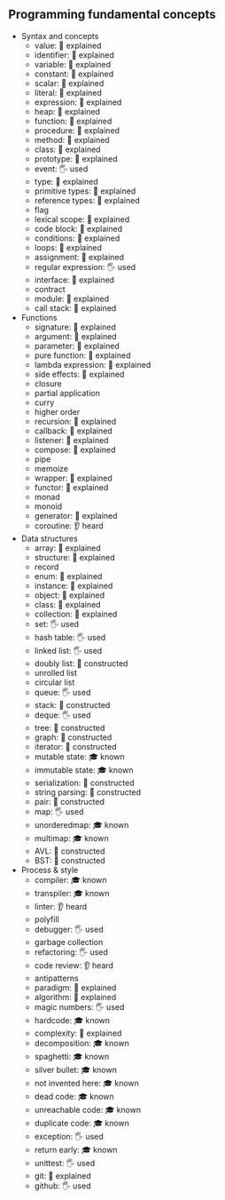 ﻿## Programming fundamental concepts

- Syntax and concepts
  - value: 🙋 explained
  - identifier: 🙋 explained
  - variable: 🙋 explained
  - constant: 🙋 explained
  - scalar: 🙋 explained
  - literal: 🙋 explained
  - expression: 🙋 explained
  - heap: 🙋 explained
  - function: 🙋 explained
  - procedure: 🙋 explained
  - method: 🙋 explained
  - class: 🙋 explained
  - prototype: 🙋 explained
  - event: 🖐️ used
  - type: 🙋 explained
  - primitive types: 🙋 explained
  - reference types: 🙋 explained
  - flag
  - lexical scope: 🙋 explained
  - code block: 🙋 explained
  - conditions: 🙋 explained
  - loops: 🙋 explained
  - assignment: 🙋 explained
  - regular expression: 🖐️ used
  - interface: 🙋 explained
  - contract
  - module: 🙋 explained
  - call stack: 🙋 explained
- Functions
  - signature: 🙋 explained
  - argument: 🙋 explained
  - parameter: 🙋 explained
  - pure function: 🙋 explained
  - lambda expression: 🙋 explained
  - side effects: 🙋 explained
  - closure
  - partial application
  - curry
  - higher order
  - recursion: 🙋 explained
  - callback: 🙋 explained
  - listener: 🙋 explained
  - compose: 🙋 explained
  - pipe
  - memoize
  - wrapper: 🙋 explained
  - functor: 🙋 explained
  - monad
  - monoid
  - generator: 🙋 explained
  - coroutine: 👂 heard
- Data structures
  - array: 🙋 explained
  - structure: 🙋 explained
  - record
  - enum: 🙋 explained
  - instance: 🙋 explained
  - object: 🙋 explained
  - class: 🙋 explained
  - collection: 🙋 explained
  - set: 🖐️ used
  - hash table: 🖐️ used
  - linked list: 🖐️ used
  - doubly list: 🚀 constructed
  - unrolled list
  - circular list
  - queue: 🖐️ used
  - stack: 🚀 constructed
  - deque: 🖐️ used
  - tree: 🚀 constructed
  - graph: 🚀 constructed
  - iterator: 🚀 constructed
  - mutable state: 🎓 known
  - immutable state: 🎓 known
  - serialization: 🚀 constructed
  - string parsing: 🚀 constructed
  - pair: 🚀 constructed
  - map: 🖐️ used
  - unorderedmap: 🎓 known
  - multimap: 🎓 known
  - AVL: 🚀 constructed
  - BST: 🚀 constructed
- Process & style
  - compiler: 🎓 known
  - transpiler: 🎓 known
  - linter: 👂 heard
  - polyfill
  - debugger: 🖐️ used
  - garbage collection
  - refactoring: 🖐️ used
  - code review: 👂 heard
  - antipatterns
  - paradigm: 🙋 explained
  - algorithm: 🙋 explained
  - magic numbers: 🖐️ used
  - hardcode: 🎓 known
  - complexity: 🙋 explained
  - decomposition: 🎓 known
  - spaghetti: 🎓 known
  - silver bullet: 🎓 known
  - not invented here: 🎓 known
  - dead code: 🎓 known
  - unreachable code: 🎓 known
  - duplicate code: 🎓 known
  - exception: 🖐️ used
  - return early: 🎓 known
  - unittest: 🖐️ used
  - git: 🙋 explained
  - github: 🖐️ used
